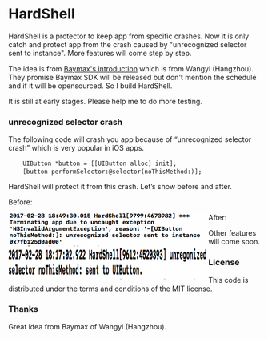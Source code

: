 # HardShell

HardShell is a protector to keep app from specific crashes. Now it is only catch and protect app from the crash caused by "unrecognized selector sent to instance". More features will come step by step.

The idea is from [Baymax's introduction](https://neyoufan.github.io/2017/01/13/ios/BayMax_HTSafetyGuard/) which is from Wangyi (Hangzhou). They promise Baymax SDK will be released but don't mention the schedule and if it will be opensourced. So I build HardShell.

It is still at early stages. Please help me to do more testing.  

### unrecognized selector crash

The following code will crash you app because of “unrecognized selector crash” which is very popular in iOS apps.

```
    UIButton *button = [[UIButton alloc] init];
    [button performSelector:@selector(noThisMethod:)];
```

HardShell will protect it from this crash. Let’s show before and after.

Before:

<img src="Screenshots/Before.png" align="left" height="66" width="400">

After:

<img src="Screenshots/After.png" align="left" height="66" width="400">

Other features will come soon.

### License

This code is distributed under the terms and conditions of the MIT license.

### Thanks

Great idea from Baymax of Wangyi (Hangzhou).
